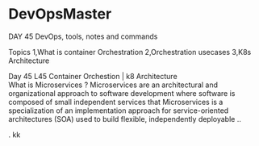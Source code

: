 # DevOpsMaster
DAY 45
DevOps, tools, notes and  commands 

Topics       1,What is container Orchestration 
             2,Orchestration usecases
             3,K8s Architecture 
           
Day 45 L45 Container Orchestion | k8 Architecture  
What is Microservices ? Microservices are an architectural and organizational approach to software development where software is composed of small independent services that Microservices is a specialization of an implementation approach for service-oriented architectures (SOA) used to build flexible, independently deployable ..

.
kk
